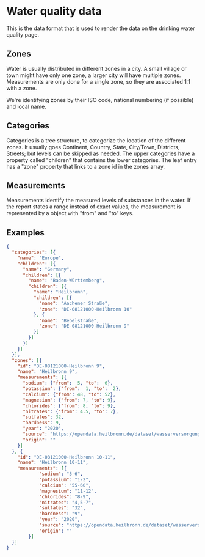 # Water quality data

This is the data format that is used to render the data on the drinking water quality page. 

## Zones

Water is usually distributed in different zones in a city. A small village or town might have only one zone, a larger city will have multiple zones. Measurements are only done for a single zone, so they are associated 1:1 with a zone.

We're identifying zones by their ISO code, national numbering (if possible) and local name.

## Categories

Categories is a tree structure, to categorize the location of the different zones. It usually goes Continent, Country, State, City/Town, Districts, Streets; but levels can be skipped as needed. The upper categories have a property called "children" that contains the lower categories. The leaf entry has a "zone" property that links to a zone id in the zones array.

## Measurements

Measurements identify the measured levels of substances in the water. If the report states a range instead of exact values, the measurement is represented by a object with "from" and "to" keys. 

## Examples

```json
{
  "categories": [{
    "name": "Europe",
    "children": [{
      "name": "Germany",
      "children": [{
        "name": "Baden-Württemberg",
        "children": [{
          "name": "Heilbronn",
          "children": [{
            "name": "Aachener Straße",
            "zone": "DE-08121000-Heilbronn 10"
          }, {
            "name": "Bebelstraße",
            "zone": "DE-08121000-Heilbronn 9"
          }]
        }]
      }]
    }]
  }],
  "zones": [{
    "id": "DE-08121000-Heilbronn 9",
    "name": "Heilbronn 9",
    "measurements": [{
      "sodium": {"from":  5, "to":  6},
      "potassium": {"from":  1, "to":  2},
      "calcium": {"from": 48, "to": 52},
      "magnesium": {"from": 7, "to": 9},
      "chlorides": {"from": 8, "to": 9},
      "nitrates": {"from": 4.5, "to": 7},
      "sulfates": 32,
      "hardness": 9,
      "year": "2020",
      "source": "https://opendata.heilbronn.de/dataset/wasserversorgung-und-wasserqualitt-der-stadt-heilbronn/resource/154272a6-9ce8-4e4b-89b8",
      "origin": ""
    }]
  }, {
    "id": "DE-08121000-Heilbronn 10-11",
    "name": "Heilbronn 10-11",
    "measurements": [{
			"sodium": "5-6",
			"potassium": "1-2",
			"calcium": "55-60",
			"magnesium": "11-12",
			"chlorides": "8-9",
			"nitrates": "4,5-7",
			"sulfates": "32",
			"hardness": "9",
			"year": "2020",
			"source": "https://opendata.heilbronn.de/dataset/wasserversorgung-und-wasserqualitt-der-stadt-heilbronn/resource/154272a6-9ce8-4e4b-89b8",
			"origin": ""
		}]
  }]
}
```
